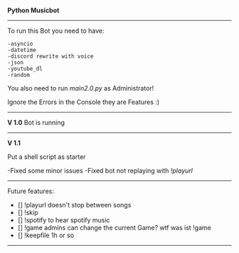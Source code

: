 **Python Musicbot**

---

To run this Bot you need to have:
    
    -asyncio
    -datetime
    -discord rewrite with voice
    -json
    -youtube_dl
    -random

You also need to run *main2.0.py* as Administrator!

Ignore the Errors in the Console they are Features :)

---


**V 1.0**
Bot is running

---

**V 1.1**

Put a shell script as starter

-Fixed some minor issues
-Fixed bot not replaying with *!playurl*

---

Future features:
- [] !playurl doesn't stop between songs
- [] !skip
- [] !spotify to hear spotify music
- [] !game admins can change the current Game? wtf was ist !game
- [] !keepfile 1h or so
---


